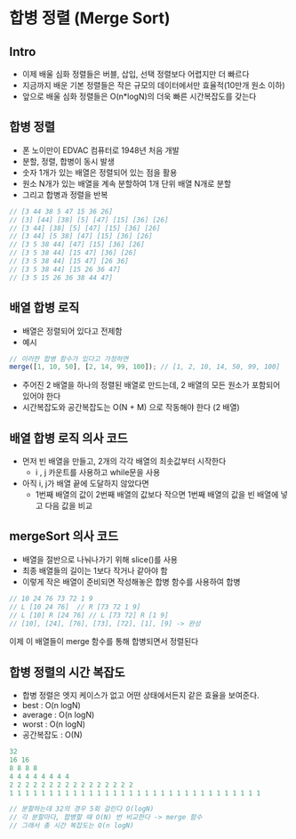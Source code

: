 # 합병 정렬 (Merge Sort)

## Intro

- 이제 배울 심화 정렬들은 버블, 삽입, 선택 정렬보다 어렵지만 더 빠르다
- 지금까지 배운 기본 정렬들은 작은 규모의 데이터에서만 효율적(10만개 원소 이하)
- 앞으로 배울 심화 정렬들은 O(n\*logN)의 더욱 빠른 시간복잡도를 갖는다

## 합병 정렬

- 폰 노이만이 EDVAC 컴퓨터로 1948년 처음 개발
- 분할, 정렬, 합병이 동시 발생
- 숫자 1개가 있는 배열은 정렬되어 있는 점을 활용
- 원소 N개가 있는 배열을 계속 분할하여 1개 단위 배열 N개로 분할
- 그리고 합병과 정렬을 반복

```js
// [3 44 38 5 47 15 36 26]
// [3] [44] [38] [5] [47] [15] [36] [26]
// [3 44] [38] [5] [47] [15] [36] [26]
// [3 44] [5 38] [47] [15] [36] [26]
// [3 5 38 44] [47] [15] [36] [26]
// [3 5 38 44] [15 47] [36] [26]
// [3 5 38 44] [15 47] [26 36]
// [3 5 38 44] [15 26 36 47]
// [3 5 15 26 36 38 44 47]
```

## 배열 합병 로직

- 배열은 정렬되어 있다고 전제함
- 예시

```js
// 이러한 합병 함수가 있다고 가정하면
merge([1, 10, 50], [2, 14, 99, 100]); // [1, 2, 10, 14, 50, 99, 100]
```

- 주어진 2 배열을 하나의 정렬된 배열로 만드는데, 2 배열의 모든 원소가 포함되어 있어야 한다
- 시간복잡도와 공간복잡도는 O(N + M) 으로 작동해야 한다 (2 배열)

## 배열 합병 로직 의사 코드

- 먼저 빈 배열을 만들고, 2개의 각각 배열의 최솟값부터 시작한다
  - i , j 카운트를 사용하고 while문을 사용
- 아직 i, j가 배열 끝에 도달하지 않았다면
  - 1번째 배열의 값이 2번째 배열의 값보다 작으면 1번째 배열의 값을 빈 배열에 넣고 다음 값을 비교

## mergeSort 의사 코드

- 배열을 절반으로 나눠나가기 위해 slice()를 사용
- 최종 배열들의 길이는 1보다 작거나 같아야 함
- 이렇게 작은 배열이 준비되면 작성해놓은 합병 함수를 사용하여 합병

```js
// 10 24 76 73 72 1 9
// L [10 24 76]  // R [73 72 1 9]
// L [10] R [24 76] // L [73 72] R [1 9]
// [10], [24], [76], [73], [72], [1], [9] -> 완성
```

이제 이 배열들이 merge 함수를 통해 합병되면서 정렬된다

## 합병 정렬의 시간 복잡도

- 합병 정렬은 엣지 케이스가 없고 어떤 상태에서든지 같은 효율을 보여준다.
- best : O(n logN)
- average : O(n logN)
- worst : O(n logN)
- 공간복잡도 : O(N)

```js
32
16 16
8 8 8 8
4 4 4 4 4 4 4 4
2 2 2 2 2 2 2 2 2 2 2 2 2 2 2 2
1 1 1 1 1 1 1 1 1 1 1 1 1 1 1 1 1 1 1 1 1 1 1 1 1 1 1 1 1 1 1 1

// 분할하는데 32의 경우 5회 걸린다 O(logN)
// 각 분할마다, 합병할 때 O(N) 번 비교한다 -> merge 함수
// 그래서 총 시간 복잡도는 O(n logN)
```
